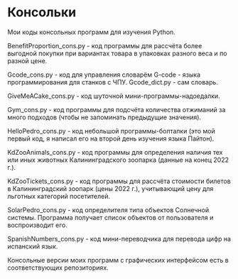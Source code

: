 # Консольки

Мои коды консольных программ для изучения Python.

BenefitProportion_cons.py - код программы для рассчёта более выгодной покупки при вариантах товара в упаковках разного веса и по разной цене.

Gcode_cons.py - код для управления словарём G-code - языка программирования для станков с ЧПУ. Gcode_dict.py - сам словарь.

GiveMeACake_cons.py - код шуточной мини-программы-надоедалки.

Gym_cons.py - код программы для подсчёта количества отжиманий за много подходов (чтобы не запоминать предыдущие значения).

HelloPedro_cons.py - код небольшой программы-болталки (это мой первый код, я написал его на второй день изучения языка Пайтон).

KdZooAnimals_cons.py - код программы для определения наличия тех или иных животных Калининградского зоопарка (данные на конец 2022 г.).

KdZooTickets_cons.py - код программы для рассчёта стоимости билетов в Калининградский зоопарк (цены 2022 г.), учитывающий цену для льготных категорий посетителей.

SolarPedro_cons.py - код определителя типа объектов Солнечной системы. Программа получает список объектов от пользователя и воспроизводит его.

SpanishNumbers_cons.py - код мини-переводчика для перевода цифр на испанский язык.

Консольные версии моих программ с графических интерфейсом есть в соответствующих репозиториях.
